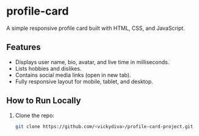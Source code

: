 # profile-card
A simple responsive profile card built with HTML, CSS, and JavaScript.

## Features
- Displays user name, bio, avatar, and live time in milliseconds.
- Lists hobbies and dislikes.
- Contains social media links (open in new tab).
- Fully responsive layout for mobile, tablet, and desktop.

## How to Run Locally
1. Clone the repo:
   ```bash
   git clone https://github.com/<vickydiva>/profile-card-project.git
